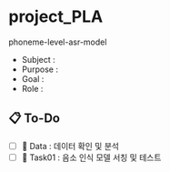 # project_PLA
phoneme-level-asr-model
- Subject :
- Purpose :
- Goal :
- Role :

## 📋 To-Do
- [ ] 🔄 Data : 데이터 확인 및 분석  
- [ ] 🔄 Task01 : 음소 인식 모델 서칭 및 테스트   

<!--
### To-Do

- [ ] 🔄 작업 중 : 품질 예측 성능 평가 코드 개선 중
- [ ] ✅ 완료됨 : 데이터셋 병합 및 전처리 (2025-05-23)
- [ ] 📌🕒 다음 할 일 : inference 모듈 디버깅
-->
